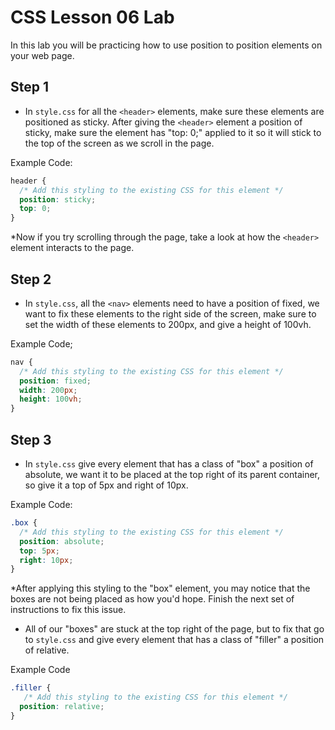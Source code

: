 # CSS Lesson 06 Lab

In this lab you will be practicing how to use position to position elements on your web page.

## Step 1
- In `style.css` for all the `<header>` elements, make sure these elements are positioned as sticky. After giving the `<header>` element a position of sticky, make sure the element has "top: 0;" applied to it so it will stick to the top of the screen as we scroll in the page.

Example Code:
```css
header {
  /* Add this styling to the existing CSS for this element */
  position: sticky;
  top: 0;
}
```
*Now if you try scrolling through the page, take a look at how the `<header>` element interacts to the page.


## Step 2
- In `style.css`, all the `<nav>` elements need to have a position of fixed, we want to fix these elements to the right side of the screen, make sure to set the width of these elements to 200px, and give a height of 100vh.

Example Code;
```css
nav {
  /* Add this styling to the existing CSS for this element */
  position: fixed;
  width: 200px;
  height: 100vh;
}
```

## Step 3

- In `style.css` give every element that has a class of "box" a position of absolute, we want it to be placed at the top right of its parent container, so give it a top of 5px and right of 10px.

Example Code:
```css
.box {
  /* Add this styling to the existing CSS for this element */
  position: absolute;
  top: 5px;
  right: 10px;
}
```

*After applying this styling to the "box" element, you may notice that the boxes are not being placed as how you'd hope. Finish the next set of instructions to fix this issue.

- All of our "boxes" are stuck at the top right of the page, but to fix that go to `style.css` and give every element that has a class of "filler" a position of relative. 

Example Code
```css
.filler {
   /* Add this styling to the existing CSS for this element */
  position: relative;
}
```